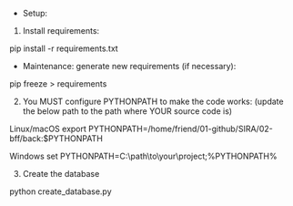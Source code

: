 * Setup:

1) Install requirements:

pip install -r requirements.txt

* Maintenance: generate new requirements (if necessary):

pip freeze > requirements

2) You MUST configure PYTHONPATH to make the code works: (update the below path to the path where YOUR source code is)

Linux/macOS
export PYTHONPATH=/home/friend/01-github/SIRA/02-bff/back:$PYTHONPATH

Windows
set PYTHONPATH=C:\path\to\your\project;%PYTHONPATH%

3) Create the database

python create_database.py
